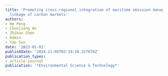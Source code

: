 ```yaml
---
title: 'Promoting cross-regional integration of maritime emission management: A Euro-American
  linkage of carbon markets'
authors:
- He Peng
- Chunjiang An
- Zhikun Chen
- Admin
- Yao Sun
date: '2023-01-01'
publishDate: '2024-11-05T03:19:18.327676Z'
publication_types:
- article-journal
publication: '*Environmental Science & Technology*'
---
```

